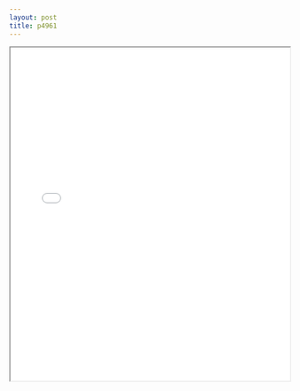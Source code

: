 ```yaml
---
layout: post
title: p4961
---
```


<div class="pdf-container">
<iframe src="ea/assets/pdfs/p4961.pdf" height="600" width="100%" allowFullScreen="true"></iframe>
</div>

